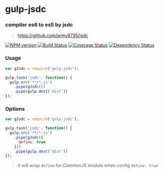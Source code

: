# gulp-jsdc

### compiler es6 to es5 by jsdc

> https://github.com/army8735/jsdc

[![NPM version](https://badge.fury.io/js/gulp-jsdc.png)](https://npmjs.org/package/gulp-jsdc)
[![Build Status](https://travis-ci.org/army8735/gulp-jsdc.svg?branch=master)](https://travis-ci.org/army8735/gulp-jsdc)
[![Coverage Status](https://coveralls.io/repos/army8735/gulp-jsdc/badge.png)](https://coveralls.io/r/army8735/gulp-jsdc)
[![Dependency Status](https://david-dm.org/army8735/gulp-jsdc.png)](https://david-dm.org/army8735/gulp-jsdc)

### Usage
```js
var gJsdc = require('gulp-jsdc');

gulp.task('jsdc', function() {
  gulp.src('**/*.js')
    .pipe(gJsdc())
    .pipe(gulp.dest('dist'))
});
```

### Options
```js
var gJsdc = require('gulp-jsdc');

gulp.task('jsdc', function() {
  gulp.src('**/*.js')
    .pipe(gJsdc({
      define: true
    }))
    .pipe(gulp.dest('dist'))
});
```
> It will wrap `define` for CommonJS module when config `define: true`